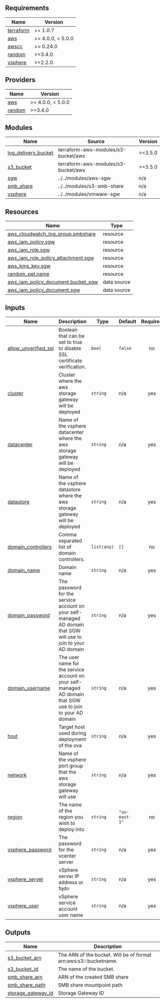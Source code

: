 <!-- BEGIN_TF_DOCS -->
## Requirements

| Name | Version |
|------|---------|
| <a name="requirement_terraform"></a> [terraform](#requirement\_terraform) | >= 1.0.7 |
| <a name="requirement_aws"></a> [aws](#requirement\_aws) | >= 4.0.0, < 5.0.0 |
| <a name="requirement_awscc"></a> [awscc](#requirement\_awscc) | >= 0.24.0 |
| <a name="requirement_random"></a> [random](#requirement\_random) | >=3.4.0 |
| <a name="requirement_vsphere"></a> [vsphere](#requirement\_vsphere) | >=2.2.0 |

## Providers

| Name | Version |
|------|---------|
| <a name="provider_aws"></a> [aws](#provider\_aws) | >= 4.0.0, < 5.0.0 |
| <a name="provider_random"></a> [random](#provider\_random) | >=3.4.0 |

## Modules

| Name | Source | Version |
|------|--------|---------|
| <a name="module_log_delivery_bucket"></a> [log\_delivery\_bucket](#module\_log\_delivery\_bucket) | terraform-aws-modules/s3-bucket/aws | >=3.5.0 |
| <a name="module_s3_bucket"></a> [s3\_bucket](#module\_s3\_bucket) | terraform-aws-modules/s3-bucket/aws | >=3.5.0 |
| <a name="module_sgw"></a> [sgw](#module\_sgw) | ../../modules/aws-sgw | n/a |
| <a name="module_smb_share"></a> [smb\_share](#module\_smb\_share) | ../../modules/s3-smb-share | n/a |
| <a name="module_vsphere"></a> [vsphere](#module\_vsphere) | ../../modules/vmware-sgw | n/a |

## Resources

| Name | Type |
|------|------|
| [aws_cloudwatch_log_group.smbshare](https://registry.terraform.io/providers/hashicorp/aws/latest/docs/resources/cloudwatch_log_group) | resource |
| [aws_iam_policy.sgw](https://registry.terraform.io/providers/hashicorp/aws/latest/docs/resources/iam_policy) | resource |
| [aws_iam_role.sgw](https://registry.terraform.io/providers/hashicorp/aws/latest/docs/resources/iam_role) | resource |
| [aws_iam_role_policy_attachment.sgw](https://registry.terraform.io/providers/hashicorp/aws/latest/docs/resources/iam_role_policy_attachment) | resource |
| [aws_kms_key.sgw](https://registry.terraform.io/providers/hashicorp/aws/latest/docs/resources/kms_key) | resource |
| [random_pet.name](https://registry.terraform.io/providers/hashicorp/random/latest/docs/resources/pet) | resource |
| [aws_iam_policy_document.bucket_sgw](https://registry.terraform.io/providers/hashicorp/aws/latest/docs/data-sources/iam_policy_document) | data source |
| [aws_iam_policy_document.sgw](https://registry.terraform.io/providers/hashicorp/aws/latest/docs/data-sources/iam_policy_document) | data source |

## Inputs

| Name | Description | Type | Default | Required |
|------|-------------|------|---------|:--------:|
| <a name="input_allow_unverified_ssl"></a> [allow\_unverified\_ssl](#input\_allow\_unverified\_ssl) | Boolean that can be set to true to disable SSL certificate verification. | `bool` | `false` | no |
| <a name="input_cluster"></a> [cluster](#input\_cluster) | Cluster where the aws storage gateway will be deployed | `string` | n/a | yes |
| <a name="input_datacenter"></a> [datacenter](#input\_datacenter) | Name of the vsphere datacenter where the aws storage gateway will be deployed | `string` | n/a | yes |
| <a name="input_datastore"></a> [datastore](#input\_datastore) | Name of the vsphere datastore where the aws storage gateway will be deployed | `string` | n/a | yes |
| <a name="input_domain_controllers"></a> [domain\_controllers](#input\_domain\_controllers) | Comma separated list of domain controllers. | `list(any)` | `[]` | no |
| <a name="input_domain_name"></a> [domain\_name](#input\_domain\_name) | Domain name | `string` | n/a | yes |
| <a name="input_domain_password"></a> [domain\_password](#input\_domain\_password) | The password for the service account on your self-managed AD domain that SGW will use to join to your AD domain | `string` | n/a | yes |
| <a name="input_domain_username"></a> [domain\_username](#input\_domain\_username) | The user name for the service account on your self-managed AD domain that SGW use to join to your AD domain | `string` | n/a | yes |
| <a name="input_host"></a> [host](#input\_host) | Target host used during deployment of the ova | `string` | n/a | yes |
| <a name="input_network"></a> [network](#input\_network) | Name of the vsphere port group that the aws storage gateway will use | `string` | n/a | yes |
| <a name="input_region"></a> [region](#input\_region) | The name of the region you wish to deploy into | `string` | `"us-east-1"` | no |
| <a name="input_vsphere_password"></a> [vsphere\_password](#input\_vsphere\_password) | The password for the vcenter server | `string` | n/a | yes |
| <a name="input_vsphere_server"></a> [vsphere\_server](#input\_vsphere\_server) | vSphere server IP address or fqdn | `string` | n/a | yes |
| <a name="input_vsphere_user"></a> [vsphere\_user](#input\_vsphere\_user) | vSphere service account user name | `string` | n/a | yes |

## Outputs

| Name | Description |
|------|-------------|
| <a name="output_s3_bucket_arn"></a> [s3\_bucket\_arn](#output\_s3\_bucket\_arn) | The ARN of the bucket. Will be of format arn:aws:s3:::bucketname. |
| <a name="output_s3_bucket_id"></a> [s3\_bucket\_id](#output\_s3\_bucket\_id) | The name of the bucket. |
| <a name="output_smb_share_arn"></a> [smb\_share\_arn](#output\_smb\_share\_arn) | ARN of the created SMB share |
| <a name="output_smb_share_path"></a> [smb\_share\_path](#output\_smb\_share\_path) | SMB share mountpoint path |
| <a name="output_storage_gateway_id"></a> [storage\_gateway\_id](#output\_storage\_gateway\_id) | Storage Gateway ID |
<!-- END_TF_DOCS -->
